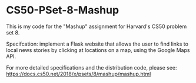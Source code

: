 # CS50-PSet-8-Mashup
This is my code for the "Mashup" assignment for Harvard's CS50 problem set 8.

Specifcation: implement a Flask website that allows the user to find links to local news stories by clicking at locations on a map, using the Google Maps API.

For more detailed specifications and the distribution code, please see: https://docs.cs50.net/2018/x/psets/8/mashup/mashup.html
